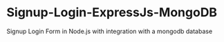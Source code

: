 # Signup-Login-ExpressJs-MongoDB
 Signup Login Form in Node.js with integration with a mongodb database
